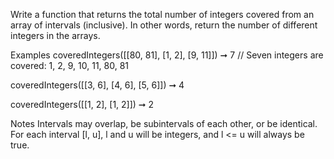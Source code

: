 Write a function that returns the total number of integers covered from an array of intervals (inclusive). In other words, return the number of different integers in the arrays.

Examples
coveredIntegers([[80, 81], [1, 2], [9, 11]]) ➞ 7
// Seven integers are covered: 1, 2, 9, 10, 11, 80, 81

coveredIntegers([[3, 6], [4, 6], [5, 6]]) ➞ 4

coveredIntegers([[1, 2], [1, 2]]) ➞ 2

Notes
Intervals may overlap, be subintervals of each other, or be identical.
For each interval [l, u], l and u will be integers, and l <= u will always be true.